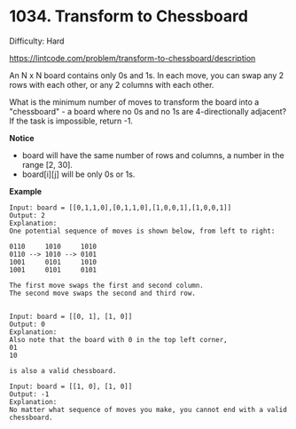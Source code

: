 # 1034. Transform to Chessboard

Difficulty: Hard

https://lintcode.com/problem/transform-to-chessboard/description

An N x N board contains only 0s and 1s. In each move, you can swap any 2 rows with each other, or any 2 columns with each other.

What is the minimum number of moves to transform the board into a "chessboard" - a board where no 0s and no 1s are 4-directionally adjacent? If the task is impossible, return -1.

**Notice**  
* board will have the same number of rows and columns, a number in the range [2, 30].
* board[i][j] will be only 0s or 1s.

**Example**  
```
Input: board = [[0,1,1,0],[0,1,1,0],[1,0,0,1],[1,0,0,1]]
Output: 2
Explanation:
One potential sequence of moves is shown below, from left to right:

0110     1010     1010
0110 --> 1010 --> 0101
1001     0101     1010
1001     0101     0101

The first move swaps the first and second column.
The second move swaps the second and third row.


Input: board = [[0, 1], [1, 0]]
Output: 0
Explanation:
Also note that the board with 0 in the top left corner,
01
10

is also a valid chessboard.

Input: board = [[1, 0], [1, 0]]
Output: -1
Explanation:
No matter what sequence of moves you make, you cannot end with a valid chessboard.
```
